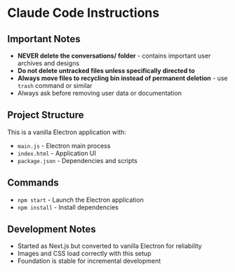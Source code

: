 # Claude Code Instructions

## Important Notes
- **NEVER delete the conversations/ folder** - contains important user archives and designs
- **Do not delete untracked files unless specifically directed to**
- **Always move files to recycling bin instead of permanent deletion** - use `trash` command or similar
- Always ask before removing user data or documentation

## Project Structure
This is a vanilla Electron application with:
- `main.js` - Electron main process
- `index.html` - Application UI
- `package.json` - Dependencies and scripts

## Commands
- `npm start` - Launch the Electron application
- `npm install` - Install dependencies

## Development Notes
- Started as Next.js but converted to vanilla Electron for reliability
- Images and CSS load correctly with this setup
- Foundation is stable for incremental development